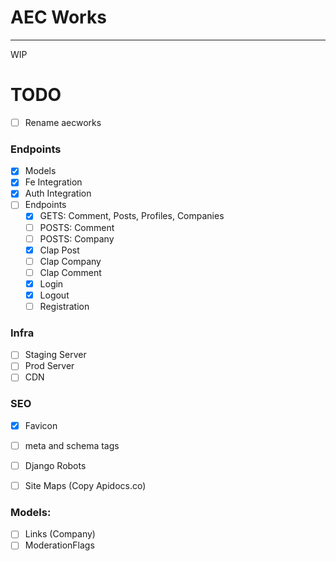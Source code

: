 # AEC Works

-----

WIP


# TODO

- [ ] Rename aecworks

### Endpoints
- [x] Models
- [x] Fe Integration
- [X] Auth Integration
- [ ] Endpoints
    - [X] GETS: Comment, Posts, Profiles, Companies
    - [ ] POSTS: Comment
    - [ ] POSTS: Company
    - [X] Clap Post
    - [ ] Clap Company
    - [ ] Clap Comment
    - [X] Login
    - [X] Logout
    - [ ] Registration

### Infra
- [ ] Staging Server
- [ ] Prod Server
- [ ] CDN

### SEO
- [X] Favicon
- [ ] meta and schema tags
- [ ] Django Robots
- [ ] Site Maps (Copy Apidocs.co)


### Models:
- [ ] Links (Company)
- [ ] ModerationFlags

